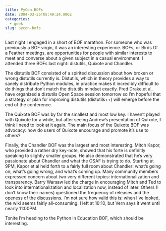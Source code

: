 ```yaml
---
title: PyCon BOFs
date: 2004-03-25T08:49:24.000Z
categories:
  - geek
slug: pycon-bofs
---
```

Last night I engaged in a short of BOF marathon. For someone who was previously a BOF virgin, it was an interesting experience. BOFs, or Birds Of a Feather meetings, are opportunities for people with similar interests to meet and converse about a given subject in a casual environment. I attended three BOFs last night: distutils, Quixote and Chandler.

The distutils BOF consisted of a spirited discussion about how broken or wrong distutils currently is. Distutils, which in theory provides a way to sanely distribute Python modules, in practice makes it incredibly difficult to do things that don’t match the distutils mindset exactly. Fred Drake,et al, have organized a distutils Open Space session tomorrow so I’m hopeful that a strategy or plan for improving distutils (distutils++) will emerge before the end of the conference.

The Quixote BOF was by far the smallest and most low key. I haven’t played with Quixote for a while, but after seeing Andrew’s presentation of Quixote, I think I need to look at it again. The main focus of the Quixote BOF was advocacy: how do users of Quixote encourage and promote it’s use to others?

Finally, the Chandler BOF was the largest and most interesting. Mitch Kapor, who provided a rather dry key-note, showed that his forte is definitly speaking to slightly smaller groups. He also demonstrated that he’s very passionate about Chandler and what the OSAF is trying to do. Starting at 9PM, Kapor et al held forth to a fairly full room about Chandler: what’s going on, what’s going wrong, and what’s coming up. Many community members expressed concern about two very different topics: internationalization and transparency. Barry Warsaw led the charge in encouraging Mitch and Ted to look into internationalization and localization now, instead of later. Others (I don’t know their names) questioned the frequency of releases and the openess of the discussions. I’m not sure how valid this is: when I’ve looked, the wiki seems fairly all-consuming. I left at 10:10, but Vern says it went until nearly 11:00PM.

Tonite I’m heading to the Python in Education BOF, which should be interesting.


